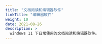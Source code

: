```yaml
---
title: "文档阅读和编辑器软件"
linkTitle: "编辑器软件"
weight: 10
date: 2021-08-26
description: >
  windows 11 下日常使用的文档阅读和编辑器软件。
---
```




